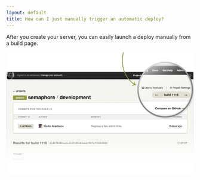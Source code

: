 ```yaml
---
layout: default
title: How can I just manually trigger an automatic deploy?
---
```


After you create your server, you can easily launch a deploy manually from a build page.

![Mnual deploy](/assets/images/manual-deploy.png)
